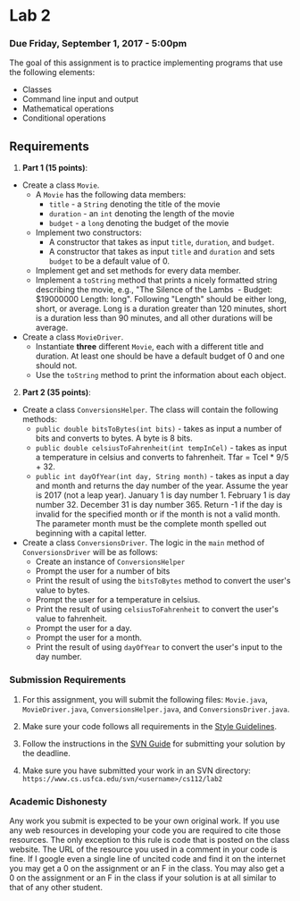 Lab 2
=====

### Due Friday, September 1, 2017 - 5:00pm

The goal of this assignment is to practice implementing programs that use the following elements:

- Classes
- Command line input and output
- Mathematical operations
- Conditional operations

<!--Conditions (simple if/else)
Expressions (conversions)
Simple class with getters
-->

## Requirements
1. **Part 1 (15 points)**: 
  - Create a class `Movie`. 
      * A `Movie` has the following data members:
          * `title` - a `String` denoting the title of the movie
          * `duration` - an `int` denoting the length of the movie
          * `budget` - a `long` denoting the budget of the movie
      * Implement two constructors:
          * A constructor that takes as input `title`, `duration`, and `budget`.
          * A constructor that takes as input `title` and `duration` and sets `budget` to be a default value of 0.
      * Implement get and set methods for every data member. 
      * Implement a `toString` method that prints a nicely formatted string describing the movie, e.g., "The Silence of the Lambs  - Budget: $19000000 Length: long". Following "Length" should be either long, short, or average. Long is a duration greater than 120 minutes, short is a duration less than 90 minutes, and all other durations will be average.
  - Create a class `MovieDriver`. 
      * Instantiate **three** different `Movie`, each with a different title and duration. At least one should be have a default budget of 0 and one should not. 
      * Use the `toString` method to print the information about each object.
2. **Part 2 (35 points)**: 
  - Create a class `ConversionsHelper`. The class will contain the following methods:
      * `public double bitsToBytes(int bits)` - takes as input a number of bits and converts to bytes. A byte is 8 bits.
      * `public double celsiusToFahrenheit(int tempInCel)` - takes as input a temperature in celsius and converts to fahrenheit. Tfar = Tcel * 9/5 + 32.
      * `public int dayOfYear(int day, String month)` - takes as input a day and month and returns the day number of the year. Assume the year is 2017 (not a leap year). January 1 is day number 1. February 1 is day number 32. December 31 is day number 365. Return -1 if the day is invalid for the specified month or if the month is not a valid month. The parameter month must be the complete month spelled out beginning with a capital letter. 
  - Create a class `ConversionsDriver`. The logic in the `main` method of `ConversionsDriver` will be as follows:
      * Create an instance of `ConversionsHelper`
      * Prompt the user for a number of bits
      * Print the result of using the `bitsToBytes` method to convert the user's value to bytes.
      * Prompt the user for a temperature in celsius.
      * Print the result of using `celsiusToFahrenheit` to convert the user's value to fahrenheit.
      * Prompt the user for a day.
      * Prompt the user for a month.
      * Print the result of using `dayOfYear` to convert the user's input to the day number.

 
### Submission Requirements

1. For this assignment, you will submit the following files: `Movie.java`, `MovieDriver.java`, `ConversionsHelper.java`, and `ConversionsDriver.java`.

2. Make sure your code follows all requirements in the [Style Guidelines](https://github.com/CS112-F17/notes/blob/master/style.md).

3. Follow the instructions in the [SVN Guide](https://github.com/CS112-F17/notes/blob/master/svn_guide.md) for submitting your solution by the deadline.

4. Make sure you have submitted your work in an SVN directory: `https://www.cs.usfca.edu/svn/<username>/cs112/lab2`

<!--### Grading Rubric

The general rubric we will use to grade your solution may be found here: [Grading Rubric](https://github.com/CS112-S17/notes/blob/master/grading_rubric.md)

For this assignment, your solution must compile, run, produce correct output, be well designed, and follow the [Style Guidelines](https://github.com/CS112-S17/notes/blob/master/style.md).
-->
### Academic Dishonesty

Any work you submit is expected to be your own original work. If you use any web resources in developing your code you are required to cite those resources. The only exception to this rule is code that is posted on the class website. The URL of the resource you used in a comment in your code is fine. If I google even a single line of uncited code and find it on the internet you may get a 0 on the assignment or an F in the class. You may also get a 0 on the assignment or an F in the class if your solution is at all similar to that of any other student.